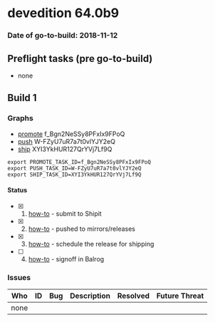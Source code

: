 # devedition 64.0b9

### Date of go-to-build: 2018-11-12

## Preflight tasks (pre go-to-build)
- none

## Build 1  

### Graphs
* [promote](https://tools.taskcluster.net/push-inspector/#/f_Bgn2NeSSy8PFxIx9FPoQ) f_Bgn2NeSSy8PFxIx9FPoQ
* [push](https://tools.taskcluster.net/push-inspector/#/W-FZyU7uR7a7t0vlYJY2eQ) W-FZyU7uR7a7t0vlYJY2eQ
* [ship](https://tools.taskcluster.net/push-inspector/#/XYI3YkHUR127QrYVj7Lf9Q) XYI3YkHUR127QrYVj7Lf9Q
```
export PROMOTE_TASK_ID=f_Bgn2NeSSy8PFxIx9FPoQ
export PUSH_TASK_ID=W-FZyU7uR7a7t0vlYJY2eQ
export SHIP_TASK_ID=XYI3YkHUR127QrYVj7Lf9Q
```


#### Status
- [x] 1.  [how-to](https://wiki.mozilla.org/Release:Release_Automation_on_Mercurial:Starting_a_Release#Submit_to_Ship_It)  - submit to Shipit
- [x] 2.  [how-to](https://github.com/mozilla-releng/releasewarrior-2.0/blob/master/docs/release-promotion/desktop/howto.md#push-artifacts-to-releases-directory)  - pushed to mirrors/releases
- [x] 3.  [how-to](https://github.com/mozilla-releng/releasewarrior-2.0/blob/master/docs/release-promotion/desktop/howto.md#ship-the-release)  - schedule the release for shipping
- [ ] 4.  [how-to](https://github.com/mozilla-releng/releasewarrior-2.0/blob/master/docs/release-promotion/desktop/howto.md#obtain-sign-offs-for-changes)  - signoff in Balrog

### Issues
| Who                 | ID               | Bug                                                                 | Description                | Resolved                | Future Threat                |
| ------------------- | ---------------- | ------------------------------------------------------------------- | -------------------------- | ----------------------- | ---------------------------- |
| none | | | | | |

